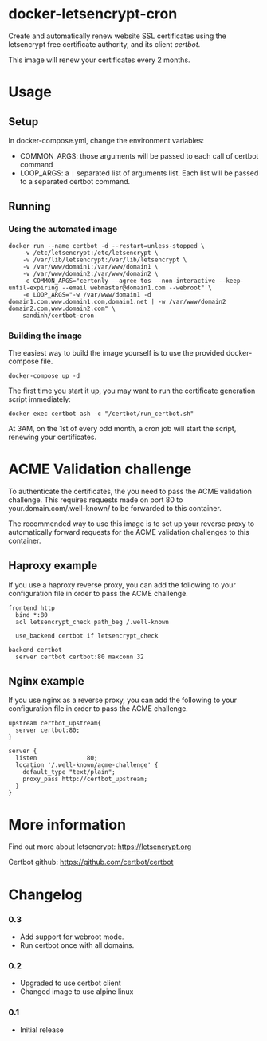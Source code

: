 # docker-letsencrypt-cron
Create and automatically renew website SSL certificates using the letsencrypt free certificate authority, and its client *certbot*.

This image will renew your certificates every 2 months.

# Usage

## Setup

In docker-compose.yml, change the environment variables:
- COMMON_ARGS: those arguments will be passed to each call of certbot command
- LOOP_ARGS: a `|` separated list of arguments list. Each list will be passed to a separated certbot command.

## Running

### Using the automated image

```shell
docker run --name certbot -d --restart=unless-stopped \
    -v /etc/letsencrypt:/etc/letsencrypt \
    -v /var/lib/letsencrypt:/var/lib/letsencrypt \
    -v /var/www/domain1:/var/www/domain1 \
    -v /var/www/domain2:/var/www/domain2 \
    -e COMMON_ARGS="certonly --agree-tos --non-interactive --keep-until-expiring --email webmaster@domain1.com --webroot" \
    -e LOOP_ARGS="-w /var/www/domain1 -d domain1.com,www.domain1.com,domain1.net | -w /var/www/domain2 domain2.com,www.domain2.com" \
    sandinh/certbot-cron
```

### Building the image

The easiest way to build the image yourself is to use the provided docker-compose file.

```shell
docker-compose up -d
```

The first time you start it up, you may want to run the certificate generation script immediately:

```shell
docker exec certbot ash -c "/certbot/run_certbot.sh"
```

At 3AM, on the 1st of every odd month, a cron job will start the script, renewing your certificates.

# ACME Validation challenge

To authenticate the certificates, the you need to pass the ACME validation challenge. This requires requests made on port 80 to your.domain.com/.well-known/ to be forwarded to this container.

The recommended way to use this image is to set up your reverse proxy to automatically forward requests for the ACME validation challenges to this container.

## Haproxy example

If you use a haproxy reverse proxy, you can add the following to your configuration file in order to pass the ACME challenge.

``` haproxy
frontend http
  bind *:80
  acl letsencrypt_check path_beg /.well-known

  use_backend certbot if letsencrypt_check

backend certbot
  server certbot certbot:80 maxconn 32
```

## Nginx example

If you use nginx as a reverse proxy, you can add the following to your configuration file in order to pass the ACME challenge.

``` nginx
upstream certbot_upstream{
  server certbot:80;
}

server {
  listen              80;
  location '/.well-known/acme-challenge' {
    default_type "text/plain";
    proxy_pass http://certbot_upstream;
  }
}

```

# More information

Find out more about letsencrypt: https://letsencrypt.org

Certbot github: https://github.com/certbot/certbot

# Changelog

### 0.3
- Add support for webroot mode.
- Run certbot once with all domains.

### 0.2
- Upgraded to use certbot client
- Changed image to use alpine linux

### 0.1
- Initial release
